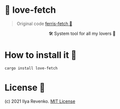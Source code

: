 # 💖 love-fetch
> Original code <a href="https://github.com/irevenko/ferris-fetch/">ferris-fetch 💖</a>

<p align="center">🛠️ System tool for all my lovers 💖</p>


# How to install it 🔨
```cargo install love-fetch``` <br>

# License 📑 
(c) 2021 Ilya Revenko. [MIT License](https://tldrlegal.com/license/mit-license)
